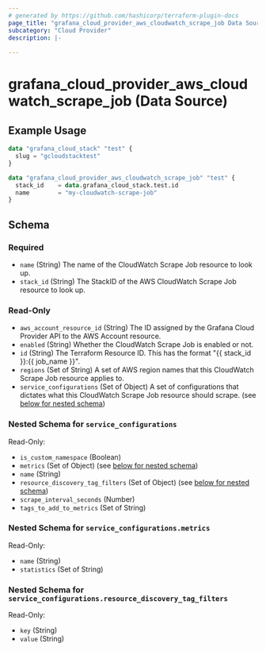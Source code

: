 ```yaml
---
# generated by https://github.com/hashicorp/terraform-plugin-docs
page_title: "grafana_cloud_provider_aws_cloudwatch_scrape_job Data Source - terraform-provider-grafana"
subcategory: "Cloud Provider"
description: |-
  
---
```


# grafana_cloud_provider_aws_cloudwatch_scrape_job (Data Source)



## Example Usage

```terraform
data "grafana_cloud_stack" "test" {
  slug = "gcloudstacktest"
}

data "grafana_cloud_provider_aws_cloudwatch_scrape_job" "test" {
  stack_id    = data.grafana_cloud_stack.test.id
  name        = "my-cloudwatch-scrape-job"
}
```

<!-- schema generated by tfplugindocs -->
## Schema

### Required

- `name` (String) The name of the CloudWatch Scrape Job resource to look up.
- `stack_id` (String) The StackID of the AWS CloudWatch Scrape Job resource to look up.

### Read-Only

- `aws_account_resource_id` (String) The ID assigned by the Grafana Cloud Provider API to the AWS Account resource.
- `enabled` (String) Whether the CloudWatch Scrape Job is enabled or not.
- `id` (String) The Terraform Resource ID. This has the format "{{ stack_id }}:{{ job_name }}".
- `regions` (Set of String) A set of AWS region names that this CloudWatch Scrape Job resource applies to.
- `service_configurations` (Set of Object) A set of configurations that dictates what this CloudWatch Scrape Job resource should scrape. (see [below for nested schema](#nestedatt--service_configurations))

<a id="nestedatt--service_configurations"></a>
### Nested Schema for `service_configurations`

Read-Only:

- `is_custom_namespace` (Boolean)
- `metrics` (Set of Object) (see [below for nested schema](#nestedobjatt--service_configurations--metrics))
- `name` (String)
- `resource_discovery_tag_filters` (Set of Object) (see [below for nested schema](#nestedobjatt--service_configurations--resource_discovery_tag_filters))
- `scrape_interval_seconds` (Number)
- `tags_to_add_to_metrics` (Set of String)

<a id="nestedobjatt--service_configurations--metrics"></a>
### Nested Schema for `service_configurations.metrics`

Read-Only:

- `name` (String)
- `statistics` (Set of String)


<a id="nestedobjatt--service_configurations--resource_discovery_tag_filters"></a>
### Nested Schema for `service_configurations.resource_discovery_tag_filters`

Read-Only:

- `key` (String)
- `value` (String)
